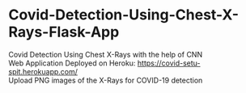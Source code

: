 # Covid-Detection-Using-Chest-X-Rays-Flask-App
Covid Detection Using Chest X-Rays with the help of CNN
<br>
Web Application Deployed on Heroku: https://covid-setu-spit.herokuapp.com/
<br>
Upload PNG images of the X-Rays for COVID-19 detection 
